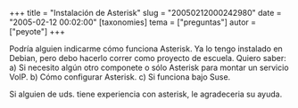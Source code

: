 +++
title = "Instalación de Asterisk"
slug = "20050212000242980"
date = "2005-02-12 00:02:00"
[taxonomies]
tema = ["preguntas"]
autor = ["peyote"]
+++

Podría alguien indicarme cómo funciona Asterisk. Ya lo tengo instalado
en Debian, pero debo hacerlo correr como proyecto de escuela. Quiero
saber: a) Si necesito algún otro componete o sólo Asterisk para montar
un servicio VoIP. b) Cómo configurar Asterisk. c) Si funciona bajo Suse.

Si alguien de uds. tiene experiencia con asterisk, le agradeceria su
ayuda.

